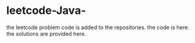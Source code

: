 # leetcode-Java-
the leetcode problem code is added to the repositories.
the code is here.
the solutions are provided here.





